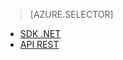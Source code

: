 ﻿> [AZURE.SELECTOR]
- [SDK .NET](../articles/media-services-dotnet-configure-asset-delivery-policy.md)
- [API REST](../articles/media-services-rest-configure-asset-delivery-policy.md)

<!--HONumber=52--> 
